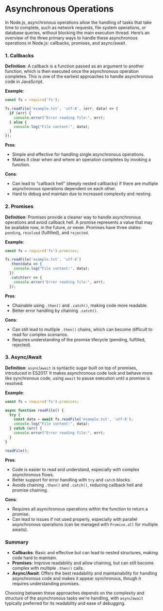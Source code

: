 # Asynchronous Operations

In Node.js, asynchronous operations allow the handling of tasks that take time to complete, such as network requests, file system operations, or database queries, without blocking the main execution thread. Here’s an overview of the three primary ways to handle these asynchronous operations in Node.js: callbacks, promises, and async/await.

### 1. Callbacks

**Definition**: A callback is a function passed as an argument to another function, which is then executed once the asynchronous operation completes. This is one of the earliest approaches to handle asynchronous code in JavaScript.

**Example**:
```javascript
const fs = require('fs');

fs.readFile('example.txt', 'utf-8', (err, data) => {
  if (err) {
    console.error("Error reading file:", err);
  } else {
    console.log("File content:", data);
  }
});
```

**Pros**:
- Simple and effective for handling single asynchronous operations.
- Makes it clear when and where an operation completes by invoking a function.

**Cons**:
- Can lead to "callback hell" (deeply nested callbacks) if there are multiple asynchronous operations dependent on each other.
- Hard to debug and maintain due to increased complexity and nesting.

### 2. Promises

**Definition**: Promises provide a cleaner way to handle asynchronous operations and avoid callback hell. A promise represents a value that may be available now, in the future, or never. Promises have three states: `pending`, `resolved` (fulfilled), and `rejected`.

**Example**:
```javascript
const fs = require('fs').promises;

fs.readFile('example.txt', 'utf-8')
  .then(data => {
    console.log("File content:", data);
  })
  .catch(err => {
    console.error("Error reading file:", err);
  });
```

**Pros**:
- Chainable using `.then()` and `.catch()`, making code more readable.
- Better error handling by chaining `.catch()`.

**Cons**:
- Can still lead to multiple `.then()` chains, which can become difficult to read for complex scenarios.
- Requires understanding of the promise lifecycle (pending, fulfilled, rejected).

### 3. Async/Await

**Definition**: `async`/`await` is syntactic sugar built on top of promises, introduced in ES2017. It makes asynchronous code look and behave more like synchronous code, using `await` to pause execution until a promise is resolved.

**Example**:
```javascript
const fs = require('fs').promises;

async function readFile() {
  try {
    const data = await fs.readFile('example.txt', 'utf-8');
    console.log("File content:", data);
  } catch (err) {
    console.error("Error reading file:", err);
  }
}

readFile();
```

**Pros**:
- Code is easier to read and understand, especially with complex asynchronous flows.
- Better support for error handling with `try` and `catch` blocks.
- Avoids chaining `.then()` and `.catch()`, reducing callback hell and promise chaining.

**Cons**:
- Requires all asynchronous operations within the function to return a promise.
- Can lead to issues if not used properly, especially with parallel asynchronous operations (can be managed with `Promise.all` for multiple awaits).

### Summary

- **Callbacks**: Basic and effective but can lead to nested structures, making code hard to maintain.
- **Promises**: Improve readability and allow chaining, but can still become complex with multiple `.then()` calls.
- **Async/Await**: Offers the best readability and maintainability for handling asynchronous code and makes it appear synchronous, though it requires understanding promises. 

Choosing between these approaches depends on the complexity and structure of the asynchronous tasks we're handling, with `async`/`await` typically preferred for its readability and ease of debugging.